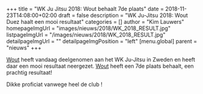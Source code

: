+++
title = "WK Ju Jitsu 2018: Wout behaalt 7de plaats"
date = 2018-11-23T14:08:00+02:00
draft = false
description = "WK Ju-Jitsu 2018: Wout Duez haalt een mooi resultaat"
categories = []
author = "Kim Lauwers"
homepageImgUrl = "images/nieuws/2018/WK_2018_RESULT.jpg"
listpageImgUrl = "/images/nieuws/2018/WK_2018_RESULT.jpg"
detailpageImgUrl = ""
detailpageImgPosition = "left"
[menu.global]
    parent = "nieuws"
+++

[Wout](https://www.invictokeerbergen.be/trainers/#Wout_Duez) heeft vandaag deelgenomen aan het WK Ju-Jitsu in Zweden en heeft daar een mooi resultaat neergezet.
[Wout](https://www.invictokeerbergen.be/trainers/#Wout_Duez) heeft een 7de plaats behaalt, een prachtig resultaat!

Dikke proficiat vanwege heel de club !